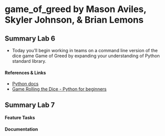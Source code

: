 # game_of_greed by Mason Aviles, Skyler Johnson, & Brian Lemons

## Summary Lab 6

- Today you’ll begin working in teams on a command line version of the dice game Game of Greed by expanding your understanding of Python standard library.

#### References & Links

- [Python docs](https://docs.python.org/3/)
- [Game Rolling the Dice - Python for beginners](https://www.pythonforbeginners.com/code-snippets-source-code/game-rolling-the-dice)


## Summary Lab 7

#### Feature Tasks


#### Documentation

